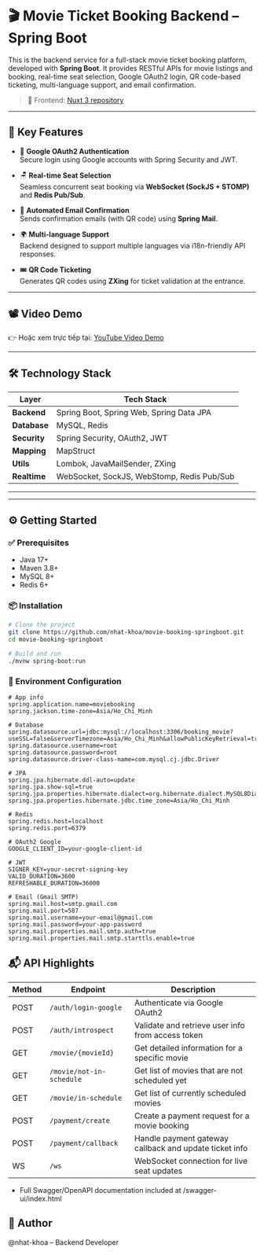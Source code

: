 # 🎬 Movie Ticket Booking Backend – Spring Boot

This is the backend service for a full-stack movie ticket booking platform, developed with **Spring Boot**. It provides RESTful APIs for movie listings and booking, real-time seat selection, Google OAuth2 login, QR code-based ticketing, multi-language support, and email confirmation.

> 🔗 Frontend: [Nuxt 3 repository](https://github.com/nhat-khoa/movie-booking-nuxtjs)

---

## 🚀 Key Features

- 🔐 **Google OAuth2 Authentication**  
  Secure login using Google accounts with Spring Security and JWT.

- 🪑 **Real-time Seat Selection**  
  Seamless concurrent seat booking via **WebSocket (SockJS + STOMP)** and **Redis Pub/Sub**.

- 📧 **Automated Email Confirmation**  
  Sends confirmation emails (with QR code) using **Spring Mail**.

- 🌍 **Multi-language Support**  
  Backend designed to support multiple languages via i18n-friendly API responses.

- 🎟️ **QR Code Ticketing**  
  Generates QR codes using **ZXing** for ticket validation at the entrance.

---
## 📽️ Video Demo

👉 Hoặc xem trực tiếp tại: [YouTube Video Demo](https://www.youtube.com/watch?v=r6mNs0JB_O8)

---
## 🛠️ Technology Stack

| Layer        | Tech Stack |
|--------------|------------|
| **Backend**  | Spring Boot, Spring Web, Spring Data JPA |
| **Database** | MySQL, Redis |
| **Security** | Spring Security, OAuth2, JWT |
| **Mapping**  | MapStruct |
| **Utils**    | Lombok, JavaMailSender, ZXing |
| **Realtime** | WebSocket, SockJS, WebStomp, Redis Pub/Sub |

---

---

## ⚙️ Getting Started

### ✅ Prerequisites

- Java 17+
- Maven 3.8+
- MySQL 8+
- Redis 6+

### 📦 Installation

```bash
# Clone the project
git clone https://github.com/nhat-khoa/movie-booking-springboot.git
cd movie-booking-springboot

# Build and run
./mvnw spring-boot:run
```

### 🔑 Environment Configuration
```properties
# App info
spring.application.name=moviebooking
spring.jackson.time-zone=Asia/Ho_Chi_Minh

# Database
spring.datasource.url=jdbc:mysql://localhost:3306/booking_movie?useSSL=false&serverTimezone=Asia/Ho_Chi_Minh&allowPublicKeyRetrieval=true
spring.datasource.username=root
spring.datasource.password=root
spring.datasource.driver-class-name=com.mysql.cj.jdbc.Driver

# JPA
spring.jpa.hibernate.ddl-auto=update
spring.jpa.show-sql=true
spring.jpa.properties.hibernate.dialect=org.hibernate.dialect.MySQL8Dialect
spring.jpa.properties.hibernate.jdbc.time_zone=Asia/Ho_Chi_Minh

# Redis
spring.redis.host=localhost
spring.redis.port=6379

# OAuth2 Google
GOOGLE_CLIENT_ID=your-google-client-id

# JWT
SIGNER_KEY=your-secret-signing-key
VALID_DURATION=3600
REFRESHABLE_DURATION=36000

# Email (Gmail SMTP)
spring.mail.host=smtp.gmail.com
spring.mail.port=587
spring.mail.username=your-email@gmail.com
spring.mail.password=your-app-password
spring.mail.properties.mail.smtp.auth=true
spring.mail.properties.mail.smtp.starttls.enable=true
```

## 📬 API Highlights

| Method | Endpoint                     | Description                                             |
|--------|------------------------------|---------------------------------------------------------|
| POST   | `/auth/login-google`         | Authenticate via Google OAuth2                         |
| POST   | `/auth/introspect`           | Validate and retrieve user info from access token      |
| GET    | `/movie/{movieId}`           | Get detailed information for a specific movie          |
| GET    | `/movie/not-in-schedule`     | Get list of movies that are not scheduled yet          |
| GET    | `/movie/in-schedule`         | Get list of currently scheduled movies                 |
| POST   | `/payment/create`            | Create a payment request for a movie booking           |
| POST   | `/payment/callback`          | Handle payment gateway callback and update ticket info |
| WS     | `/ws`                         | WebSocket connection for live seat updates             |

- Full Swagger/OpenAPI documentation included at /swagger-ui/index.html

## 👤 Author

@nhat-khoa – Backend Developer
